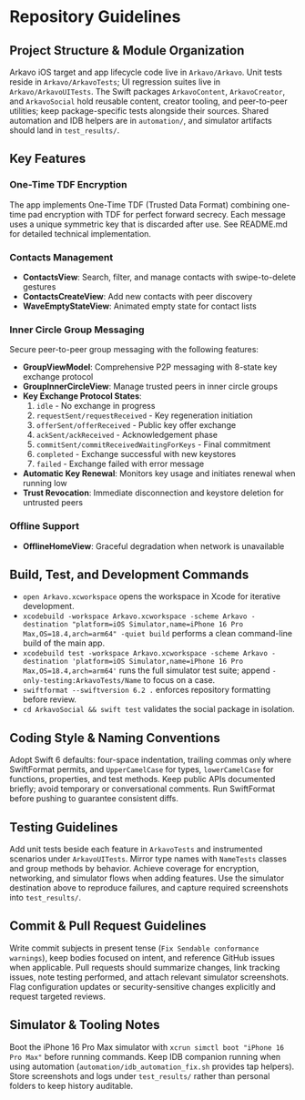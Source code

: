# Repository Guidelines

## Project Structure & Module Organization
Arkavo iOS target and app lifecycle code live in `Arkavo/Arkavo`. Unit tests reside in `Arkavo/ArkavoTests`; UI regression suites live in `Arkavo/ArkavoUITests`. The Swift packages `ArkavoContent`, `ArkavoCreator`, and `ArkavoSocial` hold reusable content, creator tooling, and peer-to-peer utilities; keep package-specific tests alongside their sources. Shared automation and IDB helpers are in `automation/`, and simulator artifacts should land in `test_results/`.

## Key Features

### One-Time TDF Encryption
The app implements One-Time TDF (Trusted Data Format) combining one-time pad encryption with TDF for perfect forward secrecy. Each message uses a unique symmetric key that is discarded after use. See README.md for detailed technical implementation.

### Contacts Management
- **ContactsView**: Search, filter, and manage contacts with swipe-to-delete gestures
- **ContactsCreateView**: Add new contacts with peer discovery
- **WaveEmptyStateView**: Animated empty state for contact lists

### Inner Circle Group Messaging
Secure peer-to-peer group messaging with the following features:
- **GroupViewModel**: Comprehensive P2P messaging with 8-state key exchange protocol
- **GroupInnerCircleView**: Manage trusted peers in inner circle groups
- **Key Exchange Protocol States**:
  1. `idle` - No exchange in progress
  2. `requestSent/requestReceived` - Key regeneration initiation
  3. `offerSent/offerReceived` - Public key offer exchange
  4. `ackSent/ackReceived` - Acknowledgement phase
  5. `commitSent/commitReceivedWaitingForKeys` - Final commitment
  6. `completed` - Exchange successful with new keystores
  7. `failed` - Exchange failed with error message
- **Automatic Key Renewal**: Monitors key usage and initiates renewal when running low
- **Trust Revocation**: Immediate disconnection and keystore deletion for untrusted peers

### Offline Support
- **OfflineHomeView**: Graceful degradation when network is unavailable

## Build, Test, and Development Commands
- `open Arkavo.xcworkspace` opens the workspace in Xcode for iterative development.
- `xcodebuild -workspace Arkavo.xcworkspace -scheme Arkavo -destination "platform=iOS Simulator,name=iPhone 16 Pro Max,OS=18.4,arch=arm64" -quiet build` performs a clean command-line build of the main app.
- `xcodebuild test -workspace Arkavo.xcworkspace -scheme Arkavo -destination 'platform=iOS Simulator,name=iPhone 16 Pro Max,OS=18.4,arch=arm64'` runs the full simulator test suite; append `-only-testing:ArkavoTests/Name` to focus on a case.
- `swiftformat --swiftversion 6.2 .` enforces repository formatting before review.
- `cd ArkavoSocial && swift test` validates the social package in isolation.

## Coding Style & Naming Conventions
Adopt Swift 6 defaults: four-space indentation, trailing commas only where SwiftFormat permits, and `UpperCamelCase` for types, `lowerCamelCase` for functions, properties, and test methods. Keep public APIs documented briefly; avoid temporary or conversational comments. Run SwiftFormat before pushing to guarantee consistent diffs.

## Testing Guidelines
Add unit tests beside each feature in `ArkavoTests` and instrumented scenarios under `ArkavoUITests`. Mirror type names with `NameTests` classes and group methods by behavior. Achieve coverage for encryption, networking, and simulator flows when adding features. Use the simulator destination above to reproduce failures, and capture required screenshots into `test_results/`.

## Commit & Pull Request Guidelines
Write commit subjects in present tense (`Fix Sendable conformance warnings`), keep bodies focused on intent, and reference GitHub issues when applicable. Pull requests should summarize changes, link tracking issues, note testing performed, and attach relevant simulator screenshots. Flag configuration updates or security-sensitive changes explicitly and request targeted reviews.

## Simulator & Tooling Notes
Boot the iPhone 16 Pro Max simulator with `xcrun simctl boot "iPhone 16 Pro Max"` before running commands. Keep IDB companion running when using automation (`automation/idb_automation_fix.sh` provides tap helpers). Store screenshots and logs under `test_results/` rather than personal folders to keep history auditable.

